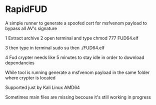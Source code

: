 # RapidFUD
A simple runner to generate a spoofed cert for msfvenom payload to bypass all AV's signature

1 Extract archive
2 open terminal and type chmod 777 FUD64.elf


3 then type in terminal sudo su
then ./FUD64.elf

4 Fud crypter needs like 5 minutes to stay idle in order to download dependancies

While tool is running generate a msfvenom payload in the same folder where crypter is located

Supported just by Kali Linux AMD64

Sometimes main files are missing becouse it's still working in progress
